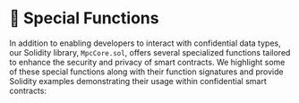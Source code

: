 # 🤩 Special Functions

In addition to enabling developers to interact with confidential data types, our Solidity library, `MpcCore.sol`, offers several specialized functions tailored to enhance the security and privacy of smart contracts. We highlight some of these special functions along with their function signatures and provide Solidity examples demonstrating their usage within confidential smart contracts:
